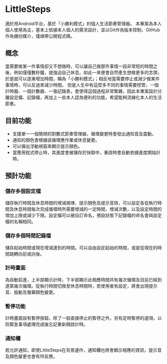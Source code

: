 # LittleSteps
適於用Android平台，基於「小勝利模式」的個人生活節奏管理器。
本專案為本人個人使用為主，基本上依據本人個人的需求設計，並以Git作為版本控制、GitHub作為備份媒介，僅順帶公開程式碼。
## 概念
當需要做某一件事情卻又不想做時，可以讓自己做那件事情一段非常短的時間之後，例如僅僅數秒鐘，就強迫自己休息。如此一來便會自然產生想做更多的念頭，於是就可以逐漸增加時間，稱為「小勝利模式」；相反地當需要停止或減少做某件事情時，可以反過來減少時間。
但是人生中有這麼多不同的事情需要控管，一個計時器、一個計數器、一張記錄表，會使得這個過程非常繁雜，因此本專案設計分離設定檔、記錄檔，再加上一些本人認為便利的功能，希望能夠流線化本人的生活節奏。
## 目前功能
- 支援單一一個簡陋的對數式節奏管理器，循環變更時會發出通知音及震動。
- 通知的顏色會根據該循環應作業或休息變更。
- 可以彈出浮動視窗來顯示提示顏色。
- 當應用程式停止時，其進度會被儲存於快取中，重啟時會自動依據進度開始計時。
## 預計功能
### 儲存多個設定檔
儲存執行時間及休息時間的增減規律、提示顏色及提示音效，可以設定各從執行時間及休息時間每次完成循環時所需要增減的一定時間，增減次數，以及設定時間的增加上限或減少下限。設定檔可以被自訂命名，預設狀態下記錄檔的命名會與設定檔的名稱相同。
### 儲存多個時間記錄檔
儲存起始時間或現在增減達到的時間。可以自由設定起始的時間，或是從現在的時間跳轉向前或向後。
### 計時畫面
為自動前進，上半部顯示計時，下半部顯示此相應時間共有幾次循環及目前已經到達第幾次循環。從執行時間切換至休息時間時，若使用者有設定，將會出現提示音、振動及螢幕顏色變更。
### 暫停功能
計時畫面設有暫停按鈕，除了一般直接停止的暫停之外，另有定時暫停的選項，以防緊急事項處理完成後忘記重新開啟計時。
### 通知欄
若允許通知，即使LittleSteps在背景運作，通知欄也將會顯示相應的資訊，提示音及顏色變更也會有所反應。
